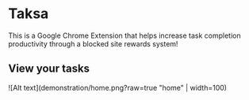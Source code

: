 # Taksa
This is a Google Chrome Extension that helps increase task completion productivity through a blocked site rewards system!

## View your tasks
![Alt text](demonstration/home.png?raw=true "home" | width=100) 
